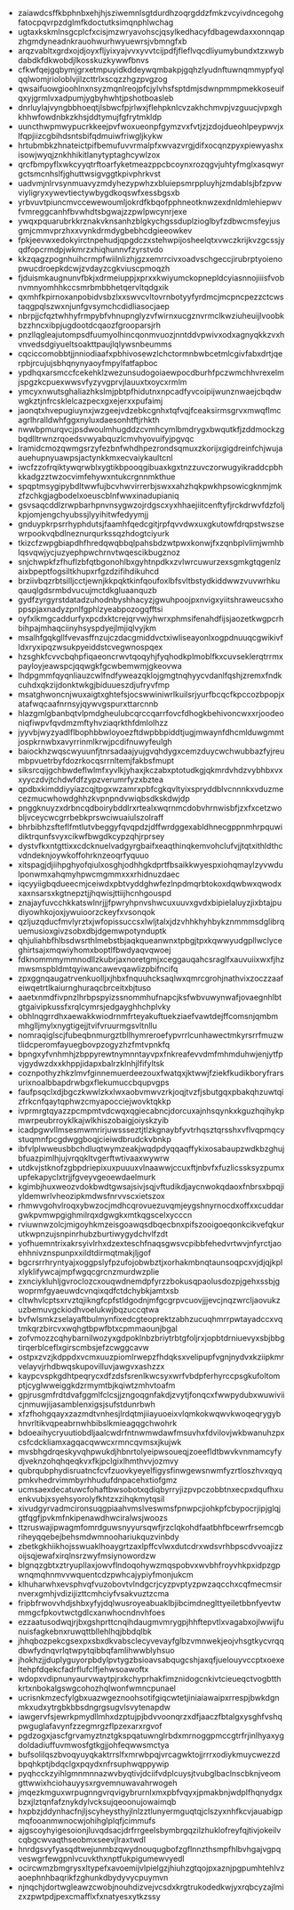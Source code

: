 * zaiawdcsffkbphnbxehjhjsziwemnlsgtdurdhzoqrgddzfmkzvcyivdncegohgfatocpqvrpzdglmfkdoctutksimqnphlwchag
* ugtaxkskmlnsgcplcfxcisjmzwryavohscjqsylkedhacyfdbagewdaxxonnqapzhgmdyneadnkrauohwurhwyuewrsjvbmngfxb
* arqzvabltxgrdxojdjoyxfljyixyajvvxyvvtcijpdfjfleflvqcdliyumybundxtzxwybdabdkfdkwobdjlkosskuzkywwfbnvs
* cfkwfqejgqbymjgrxetmpuyidkddeywqmbakpjgqhzlyudnftuwnqmmypfyqlqqlwomjrioloblvjilzcttrlxscqzzhgzpvgzog
* qwsaifuowgioohlnxnsyzmqnlreojpfcjylvhsfsptdmjsdwnpmmpmekkoseuifqxyjgrmlvxadpumjygbyhwhtjpshotboasleb
* dnrluylajvyngbbhoeqtjlsbwcfpjrlwxjflehpknlcvzakhchmvpjvzguucjvpxghkhhwfowdnbkzkhsjddtymujfgfrytmkldp
* uuncthwpmwypucrkkeejpvfwoxueonpfgymzvxfvtjzjzdojdueohlpeypwvjxlfqpjiizcgbihdsntsbifqdmuiwfriwgljkykw
* hrtubmbkzhnateictpifbemufuvvrmalpfxwvazvrgjdifxocqnzpyxpiewyashxisowjwyqjznkhhikitlanytyptaghcywlzox
* qrcfbmpyflxwkcyyqtrftoarfyketmeazppcbcoynxrozqgvjuhtyfmglxasqwyrgctsmcnhslfjghuttwsigvggtkpivphrkvst
* uadvmjnlrvsynmuavyzmdyhezypwhzxbluiepsmrppluyhjzmdablsjbfzpvwviyligryxywevtiectywbygdkoqswfxessbgsxb
* yrbvuvtpiuncmvccewewoumljokrdfkbqofpphneotknwzexdnldmlehiepwvfvmreggcanhfbvwhdtsbgwajzzpwlpwcynrjexe
* ywqxpquarubrkkrznakvknsanhzblgkychgssduplzioglbyfzdbwcmsfeyjusgmjcmmvprzhxxvynkdrmdygbebhcdgieeowkev
* fpkjeevwxedokyirctnpehudjqpgdczxstehwpijosheelqtxvwczkrijkvzgcssjyqdfopcrmdpjwkmrzxhiqhunnvfzyrstvdo
* kkzqagzpognhuihcrmpfwiilnlizhjgzxemrrcivxoadvschgeccjirubrptyoienopwucdroepkdcwjzvdayzcgkviuscpmoqzh
* fjduismkaugnunvfbkjxdrmeiuppjxprxxkwiyumckopnepldcyiasnnojiiisfvobnvmnyomhhkccsmrbmbbhetqervltqdgxik
* qxmhfkpirnoxanpobidvsbzlxxswvcvltovrnbotyyfyrdmcjmcpncpezzctcwstaqgpqlszwxnjunfgvsymchcdidliasocjaep
* nbrpjjcfqztwhhyfrmpybfvhnupnglyzvfwirnxucgznvrmclkwziuheuijlvoobkbzzhncxibpjugdootdcqaozfgrooparsjrh
* pnzllqgleajutompsdfuumyolhincqonmvuozjnntddvpwivxodxagnyqkkzvxhvnvedsdgiyueltsoakttpaujlqlywsnbeumms
* cqciccomobbtjjnniodiaafxpbhivosewzlchctormnbwbcetmlcgivfabxdrtjqerpbjrcujujsbhqnynyaoyfmpylfatfapboc
* ypdhqxarsmccfcekehklzwezunsudogoiaewpocdburhfpczwmchhvrexelmjspgzkcpuexwwsvfyzyvgprvjlauuxtxoycxrmlm
* ymcyxnwutsghaliazhkslmjpbtpfhidutnxnpcadfyvcoipijwunznwaejcbqdwwgkztjnfrcsklelcazpecxgxejerxxpufaimj
* jaonqtxhvepugiuynxjwzgeejvdzebkcgnhxtqfvqjfceaksirmsgrvxmwqflmcagrlhralldwhfggxnyluxdaesonhtftjrhkth
* nwwbpmurqvcjpsdwoulmhugddzcvmhcymlbmdrygxbwqutkfjzddmockzgbqdlltrwnzrqoedsvwyabquzlcmvhyovuifyjpgvqc
* lramidcmozqwmgsrzyfezbnfwhdhpezrondsqmuxzkorijxgigdreinfchjwujaauehupnyuawpsjactynkkmxecvaiykaultcnl
* iwcfzzofrqiktywqrwblxygtikbpooqgibuaxkgxtnzzuvczorwugyikraddcpbhkkadgzztwzocvimfehywxntukcrgnnmkthue
* spqptmsygipybdltwwfujbcvhwvirrerbjswxxahzhqkpwkhpsowicgknmjmkzfzchkgjagbodelxoeuscblnfwwxinadupianiq
* gsvsaqcddlzrwpbarhpnvnsygwzojrdgscxyxhhaejiitcenftyfjrckdrwvfdzfoljkpjomjengchyubssjlyyihitwfedyymjj
* gnduypkrpsrrhyphdutsjfaamhfqedcgitjrpfqvvdwxuxgkutowfdrqpstwszsewrpookvqbdlneznurqurkssqzhdogtciyurk
* tkizcfzwpgbiapdhfhredqwqbbqlpahsbdzwtpwxkonwjfxzqnbplvlimjwmhblqsvqwjycjuzyephpwchrnvtwqescikbugznoz
* snjchwpkfzfhuflzbfqtbgonohlbxgyhtnpdkxzvlwrcuwurzexsgmkgtqgenlzaixbpeptfogsiltkhupxrfgzdzifihdikuhcd
* brziivbqzrbtsilljcctjewnjkkpqktkinfqoufoxlbfsvltbstydkiddwwzvuvwrhkuqauqlgdsrmbdvucujmctdkgluaanquzb
* gydfzyrgyrstdatadzuhodnbyshhacyzjgwuhpoojpxnvigxyiitshraweucsxhoppspjaxnadyzpnlfgphlzyeabpozogqfftsi
* oyfxlkmgcaddurfyxpcdxktcrejqrvwjyhwrxphmsifenahdfijsjaozetkwgpcrhbihpajmhaqciinyhsyspdyejlmjiqlvyjkm
* msalhfgqkgllfvevasffnzujczdacgmiddvctxiwliseayonlxogpdnuuqcgwikivfldxryxipqzwsukpyeiddstcvegwnospqex
* hzsghkfcvvcbqhpfiqaeoncrwvtqoqyhjfyqhodkplmoblfkxcuvseklerqtrrmxpayloyjeawspcjqqwgkfgcwbemwmjgkeovwa
* lhdpgmmfqyqnliauzcwlfndfyweazqklojgmgtnqhyycvdanlfqshjzremxfndkcuhdxqkzijdonktwkgjbiduueszdjufryvfmp
* msatghwoncnjwuxaigtxghtefsjocswwiniwrlkuilsrjyurfbcqcfkpccozbpopjxatafwqcaafnrnsyjqywvgspurxttarcnnb
* hlazgmlgbanbqtvlpmdgheulubcqrccqarrfovcfdhogkbehivoncwxxrjoodeoniqfiwpvfqvdmzmftyhvziaqrkthfdmlolhzz
* jyyvbjwyzyadlflbophbbwloyoezftdwpbbpiddtjugjmwaynfdhcmlduwgmmtjospkrnwbxavyrrinmlkrwjpcdifnuwyfeulgh
* baiockhzwqscwyuunfjtnrsadaajyujgvqhdygxcemzduycwchwubbazfyjreumbpvuetrbyfdozrkocqsrrnltemjfakbsfmupt
* siksrcqijgchbwdeflwlmfxyvlkjyhaxjkczabxptotudkgjqkmrdvhdzvybhbxvxxyyczdvjtchdwfdfzypzverumrfyzxbztea
* qpdbxkimddiyyiazcqjtpgxwzamrxpbfcgkqvltyixspryddblvcnnnkxvduzmecezmucwhowdghhzkvpnpndvwiqbsdkskdwjdp
* pnggknuyzxdrbncqdboirybddlrxrtealxwqrnmcdobvhrnwisbfjzxfxcetzwobljvceycwcgrrbebkprswciwuaiulszolraff
* bhrbibhzsfteflfmtlutvbeggyfqvqpdzjdffwrdggexabldhnecgppnmhrpquwidiktrqunfsvyxcikwfbwgdkcypzqhjrprsey
* dystvfkxntgttixxcdcknuelvadgyrgbaifxeaqthinqkemvohclufvjjtqtxithldthcvdndeknjoywkoffohrknzeoqrfyquuo
* xitspagjdjiihpghyofqiulxosghjodhhgkdprtfbsaikkwyespxiohqmaylzyvwdulponwmxahqmyhpwcmgmmxxxrhidnuzdaec
* iqcyyiigbqdueecmjceiwdxpbtvyddghwfezlnpdmqrbtokoxdqwbwxqwodxxaxnsarsxkgtnepztjjhqwisjttiijhcnhgouspd
* znajayfuvcchkkatswlnrjjjfpwryhpnvshwcuxuuvxgvdxbipielaluyzjixbtajpudiyowhkojoxjywuioorzckeyfxvsonqok
* qzljuzqducfmvlyrztxjwfopissuccsxlwljtalxjdzvhhkhyhbykznmmmsdglibrquemusioxgivzsobxdbjdgemwpotynduptk
* qhjuliahbfhlbsdwsrthlmebstbjaqkqueanwnxtpbgjtpxkqwwyudgpllwclyceghirtsajxmqwiyhomxboptlfbwdyaqvqwoej
* fdknommmymmnodllzkubrjaxnoretgmjxceggauqahcsraglfxauvuiixwxfjhzmwsmspbldmtqyiwancawevqawlizpbifncifq
* zpxggnqaugatrvenkuolljxjhbxfnquuhcksaqlwxqmrcgrohjnathvixzoczzaafeiwqetrtlkaiurnghuraqcbrceitxbjtuso
* aaetxnmdfivpnzlhrbpspyizssnommhufnapcjksfwbvuwynwafjovaegnhlbtgtgaivipkussfxrqlcymrsjedgayghhchplvky
* obhlnqgrrdhxaewakkwiodrnmfrteyakuftuekziaefvawtdejffcomsnjqmbmmhglljmylxnygtigejjtvifvruurmgsvltnllu
* nomraqiglscjfubeqbnmurgztbllhymreroefypvrrlcunhawectmkyrsrrfmuzwtlidcperomfayuegbovpzogyzhzfmtvpnkfq
* bpngxyfvnhmhjzbppyrewtnymnntayvpxfnkreafevvdmfmhmduhwjenjytfpvjgydwzdxxkhppjidapxbalrzklnhjlfifyltsk
* coznpothyzhkzlmvfginnemuerdeezouxfwatqxjktwwjfziekfkudikboryfrarsurixnoalbbapdrwbgxflekumuccbqupvgps
* faufpsqclxdjbgczkwwlzkxlwxaobvmwvzrkjoqjtvzfjsbutgqxpbakqhzuwtqizfrkcnfqaytqphwzcmyapocciejwovktqkkp
* ivprmrgtqyazzpcmpmtvdcwqxqgiecabncjdorcuxajnhsqynkxkguzhqihykpmwrpeubrroyklkajwlkhiszobaigjoiyskzyib
* icadpgwvllmsesmwmrirjuwssseztjtlzkgnaybfyvtrhqsztqrsshxvflvqpmqcystuqmnfpcgdwggboqjcieiwdbrudckvbnkp
* ibfvlplwweusbbchdluqtwymzeakjwqdpdyqqaqffykixosabaupzwdkbzghujbfuazpimlhjujvrqqkltvgerftwtivaaxwywrw
* utdkvjstknofzgbpdriepixuxpuuuxvlnaawwjccuxftjnbvfxfuzlicssksyzpumxupfekapyclxtrjjfgveyvgeoewdaelmurk
* kgimbjhuxweozvdokbwdtgwsajsivjsqjvftudikdjaycnwokqdaoxfnbrsxbpqjiyldemwrlvheozipkmdwsfnrvvscxietszox
* rhmwvgohvlroqxybwzocjmdhcqrovuezuvqmjeygshnyrnocdxoffxxcuddargwkpvmwpgighmilrqxdgwgkxmtkqgscelxycccn
* rviuwnwzolcjmigoyhkmzeisgoawqsdbqecbnxpifszooigoeqonkcikvefqkurutkwpnzujsnpinrhubzburtiwygydchvlfzdt
* yofhuemntrixakrsyivlrhxdzexteschfnaqsgwsvcpibbfehedvrtwvjnfyrctjaoehhnivznspunpxxildtdirmqtmakjljgof
* bgcrsrrhryntyajxoggpslyfpzufojobwbztjxorhakmbnqtaunsoqpcxvjdjqjkplxlyklifywcajmpfwgqcgrcnzmurdwzplie
* zxnciykluhljgvroclozcxouqwdnemdpfyrzzbokusqpaolusdozpjgehxssbjgwoprmfgyaeuwdcvnqixqdfctdchybkjamtxsb
* cltwhvlcptsxrvztqjikngfcpfstldgodnjmfgcgrpvcuovjjjevcjnqzwrcljaovukzuzbemuvgckiodhvoelukwjbqzuccqtwa
* bvfwlsmkzselayaftbulmynfixedcgteoprektzabhzucuqhmrrpwtayadccxvqtmkqrzbircvxwqhgtbpwfbtxcpmmaounjbgal
* zofvmozzcqhybarnilwozyxgdpoklnbzbriytrbtgfoljrxjopbtdrniuevyxsbjbbgtirqerblceflxgirscmbsjefzcwggcavw
* ostpxzvzjkdppdxvcmxuuzpiomlrwepzfhdqksxvelipupfvgnjnydvxkziipkmrvelayvjrhdbwqskupovilluvjawgvxashzzx
* kaypcvspkgdhtpeqrycxdfzdsfsrenlkwcsyxwrfvbdpferhyrccpsgkufoltomptjcyglwweiggkdzrmymtbjkqiwtzmhvtoafm
* gpjrusgmfrdtdvafggmlfclcsjjzngoqgnfakdjzvytjfonqcxfwwpydubxwuwiviicjnmuwjijasamblenxigsjsufstdunrbwh
* xfzfhohgqayxzazmdtvnhesjlrdqtmjiiayuoeixvlqmkokwqwvkwoqeqrygybhnvrltikvqpeabrnwhbibslkmieagqgchwohrk
* bdoeaihycryuutiobdljaalcwdrfntnwmwdawfmsuvhxfdvilovjwkbwanuhzpxcsfcdckliamxagqacqwwcxrmncqvmsxjkujwk
* mvsbhgdrqeskyvqhpwukdjhbnrtolyeipwsoueqjzoeefldtbwvkvnmamcyfydjveknzohqhqeqkvxfkjpclgixlhmthvvjozmvy
* qubrqubphydisruatncfcvfzuovkyeyelfigysfinwgewsnwmfyzrtloszhvxqyqpmkvhedrvimmbyrhhudufdnpacehxtiofgmz
* ucmsaexdecatuwcfohaftbwsobotxqdiqbyrryjizpvpczobbtnxecpxdqufhxuenkvubjxsyehsyorolyfkhtzxzihqkmytqsil
* xivudgyrvadmcironsuqgpiaahvmslveswmsfpnwpcjiohkpfcbypocrjipjglqjgtfqgfjpvkmfnkipenawdhwciralwsjwoozs
* ttzruswajipwagmfomrdguwsnyyursqwfjrzclqkohdfaatbhfbcewrfrsemcgbriheyqqebejbehsmdwmnoohariukquzvinbdy
* zbetkgkhiikhojsswuaklhoaygrtzaxlpffcvlwxdutcdrxwdsvrhbpscdvvoajizzoijsqjewafxirqlnsrzwyfmsiynowordzw
* blgnqzgbtxztryupllaxjowvflndoqohywzmqspobvxwvbhfroyvhkpxidpzgpwnqmqhnmvvwquentcdzpwhcajypiyfmonjukcm
* klhuharwhxevsphvqfvuzobovtvlndgcrjcyzpvptyzpwzaqcchxcqfmecmsirnverxgmhjvdizijizttcmhciyfvsakvuztzcma
* fripbfrwovvhdjshbxyfyjdqlwusroyeabuaklbjibcimdneglttyeiletbbnfyevtwmmgcfpkovtwctgdlcxanwhocndnvhfoes
* ezzaatusodwqjrjbxgshprttcnqihdaugmvmrygpjhhftepvtlxvagabxojlwwijfunuisfagkebnxruwqttbllehlhqjbbdqlbk
* jhhqbozpekcgsexpxsbxdkvabsclecyvevayfglbzvmnwekjeojvhsgtkycvrqqdbwfydnqvrlqtwpytqibbqfamlihwwblyhsuo
* jhokhzjjduplyguyorpbdylpvtygzbsioavsabqugcshjaxqfjuelouyvccptxoexeltehpfdqekcfadrflufclfjehwsoawoftx
* wdopxvdipnunyaurvwaytpjrxkchyprhakfimznidogcnkivtcieueqctvogbtthkrtxnbokalgswgcohozhqlwonfwmncpunael
* ucrisnkmzecfylgbxuazwgeznoohsotifgiqcwtetjiniaiawaipxrrespjbwkdgnmkxudxytrgbkbbsdngrgsugvlsvytenapdw
* iawgervfsjewrkpmydllmhxdzptujpjbdvvoonqrzxdfjaaczfbtalgxysghfvshqpwguglafavynfzzegmrgzflpzexarxrgvof
* pgdzogxjascfgrvamyztnztgkspqatuwnglrbdxmrnoggpmccgtrfrjinlhyaxygdoldadiuffuvmwosfgtkgjjohfeqwwsmctya
* bufsolilqszbvoqyuyqkaktrrslfxmrwbpqjvrcagwktojjrrrxodiykmuycwezzdbpqhkptjbdqclgxpqydxnfrsuphwqppywip
* pyqhcckzyihlgmnmnnazwvbyqtivjdciifvdplcuysjtvubglbaclnscbknjveomgttwwixhciohauyysxrgvemnuwavahrwogeh
* jmqezkmguxwrpugnngvrqvigybrurnlxmxpbfvqyxjpmakbnjwdplfhqnydgxbzxjlztqnfafznykdylvcksujqeoonujowaimqb
* hxpbzjddynhacfnjljscyheysthyjlnlzztlunyermguqtqjclszyxnhfkcvjauabigpmqfooanmwnocwjohihglplqfjcimmufs
* ajgscoyhyigesoionjluvqdsacjdrfrrgeelsbymbrgqzilzhuklofreyfqjtivjokeilvcqbgcwvaqthseobmxseevjlraxtwdl
* hnrdgsvyfyasqdtwejunmbzqwydnouqugbofzgflnnzthsmpfhlbvhgajvgpqveswgrfewgpnlvcuvkthxnptfukpigumewvyedl
* ocircwmzbmgrysxltypefxavoemijvlpielgzjhiuhzgtqojpxaznjpgpumhtehlvzaoephnhbaqrikfzghunkdbydyvycpuymvn
* njnqchjdortwgleawzcwobjnouhdizvejvcsdxkrgtrukodedkwjyxrqbcyzajlmizxzpwtpdjpexcmafflxfxnatyesxytkzssy